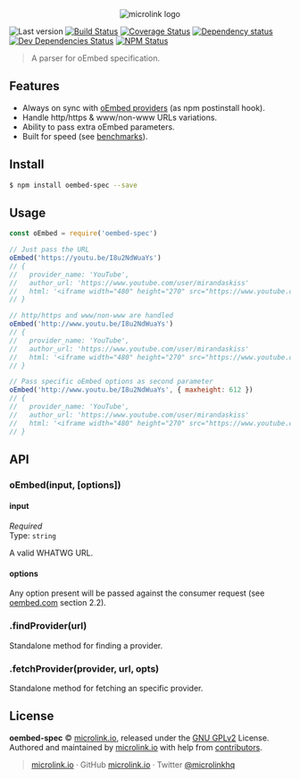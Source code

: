 <div align="center">
  <img src="https://cdn.microlink.io/logo/banner.png" alt="microlink logo">
</div>

![Last version](https://img.shields.io/github/tag/microlinkhq/oembed-spec.svg?style=flat-square)
[![Build Status](https://img.shields.io/travis/com/microlinkhq/oembed-spec/master.svg?style=flat-square)](https://travis-ci.com/microlinkhq/oembed-spec)
[![Coverage Status](https://img.shields.io/coveralls/microlinkhq/oembed-spec.svg?style=flat-square)](https://coveralls.io/github/microlinkhq/oembed-spec)
[![Dependency status](https://img.shields.io/david/microlinkhq/oembed-spec.svg?style=flat-square)](https://david-dm.org/microlinkhq/oembed-spec)
[![Dev Dependencies Status](https://img.shields.io/david/dev/microlinkhq/oembed-spec.svg?style=flat-square)](https://david-dm.org/microlinkhq/oembed-spec#info=devDependencies)
[![NPM Status](https://img.shields.io/npm/dm/oembed-spec.svg?style=flat-square)](https://www.npmjs.org/package/oembed-spec)

> A parser for oEmbed specification.

## Features

- Always on sync with [oEmbed providers](https://oembed.com/providers.json) (as npm postinstall hook).
- Handle http/https & www/non-www URLs variations.
- Ability to pass extra oEmbed parameters.
- Built for speed (see [benchmarks](benchmarks/README.md)).

## Install

```bash
$ npm install oembed-spec --save
```

## Usage

```js
const oEmbed = require('oembed-spec')

// Just pass the URL
oEmbed('https://youtu.be/I8u2NdWuaYs')
// {
//   provider_name: 'YouTube',
//   author_url: 'https://www.youtube.com/user/mirandaskiss'
//   html: '<iframe width="480" height="270" src="https://www.youtube.com/embed/I8u2NdWuaYs?feature=oembed" frameborder="0" allow="accelerometer; autoplay; encrypted-media; gyroscope; picture-in-picture" allowfullscreen></iframe>'
// }

// http/https and www/non-www are handled
oEmbed('http://www.youtu.be/I8u2NdWuaYs')
// {
//   provider_name: 'YouTube',
//   author_url: 'https://www.youtube.com/user/mirandaskiss'
//   html: '<iframe width="480" height="270" src="https://www.youtube.com/embed/I8u2NdWuaYs?feature=oembed" frameborder="0" allow="accelerometer; autoplay; encrypted-media; gyroscope; picture-in-picture" allowfullscreen></iframe>'
// }

// Pass specific oEmbed options as second parameter
oEmbed('http://www.youtu.be/I8u2NdWuaYs', { maxheight: 612 })
// {
//   provider_name: 'YouTube',
//   author_url: 'https://www.youtube.com/user/mirandaskiss'
//   html: '<iframe width="480" height="270" src="https://www.youtube.com/embed/I8u2NdWuaYs?feature=oembed" frameborder="0" allow="accelerometer; autoplay; encrypted-media; gyroscope; picture-in-picture" allowfullscreen></iframe>'
// }
```

## API

### oEmbed(input, [options])

#### input

_Required_<br>
Type: `string`

A valid WHATWG URL.

#### options

Any option present will be passed against the consumer request (see [oembed.com](https://oembed.com) section 2.2).

### .findProvider(url)

Standalone method for finding a provider.

### .fetchProvider(provider, url, opts)

Standalone method for fetching an specific provider.

## License

**oembed-spec** © [microlink.io](https://microlink.io), released under the [GNU GPLv2](https://github.com/microlinkhq/oembed-spec/blob/master/LICENSE) License.<br>
Authored and maintained by [microlink.io](https://microlink.io) with help from [contributors](https://github.com/microlinkhq/oembed-spec/contributors).

> [microlink.io](https://microlink.io) · GitHub [microlink.io](https://github.com/microlinkhq) · Twitter [@microlinkhq](https://twitter.com/microlinkhq)
